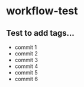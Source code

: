 # workflow-test

## Test to add tags...

- commit 1
- commit 2
- commit 3
- commit 4
- commit 5
- commit 6